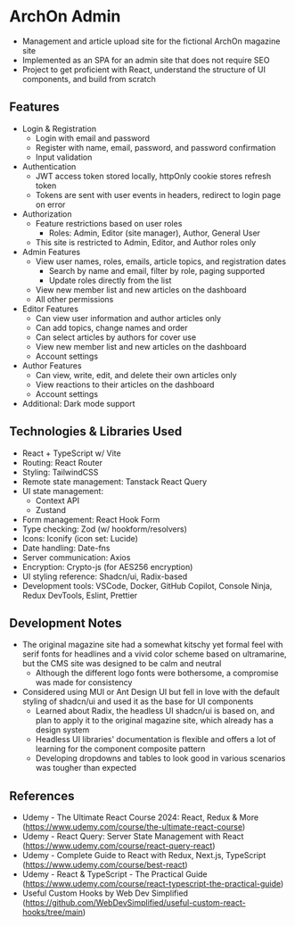 
# ArchOn Admin

- Management and article upload site for the fictional ArchOn magazine site
- Implemented as an SPA for an admin site that does not require SEO
- Project to get proficient with React, understand the structure of UI components, and build from scratch

## Features

- Login & Registration
  - Login with email and password
  - Register with name, email, password, and password confirmation
  - Input validation
- Authentication
  - JWT access token stored locally, httpOnly cookie stores refresh token
  - Tokens are sent with user events in headers, redirect to login page on error
- Authorization
  - Feature restrictions based on user roles
    - Roles: Admin, Editor (site manager), Author, General User
  - This site is restricted to Admin, Editor, and Author roles only
- Admin Features
  - View user names, roles, emails, article topics, and registration dates
    - Search by name and email, filter by role, paging supported
    - Update roles directly from the list
  - View new member list and new articles on the dashboard
  - All other permissions
- Editor Features
  - Can view user information and author articles only
  - Can add topics, change names and order
  - Can select articles by authors for cover use
  - View new member list and new articles on the dashboard
  - Account settings
- Author Features
  - Can view, write, edit, and delete their own articles only
  - View reactions to their articles on the dashboard
  - Account settings
- Additional: Dark mode support

## Technologies & Libraries Used

- React + TypeScript w/ Vite
- Routing: React Router
- Styling: TailwindCSS
- Remote state management: Tanstack React Query
- UI state management:
  - Context API
  - Zustand
- Form management: React Hook Form
- Type checking: Zod (w/ hookform/resolvers)
- Icons: Iconify (icon set: Lucide)
- Date handling: Date-fns
- Server communication: Axios
- Encryption: Crypto-js (for AES256 encryption)
- UI styling reference: Shadcn/ui, Radix-based
- Development tools: VSCode, Docker, GitHub Copilot, Console Ninja, Redux DevTools, Eslint, Prettier

## Development Notes

- The original magazine site had a somewhat kitschy yet formal feel with serif fonts for headlines and a vivid color scheme based on ultramarine, but the CMS site was designed to be calm and neutral
  - Although the different logo fonts were bothersome, a compromise was made for consistency
- Considered using MUI or Ant Design UI but fell in love with the default styling of shadcn/ui and used it as the base for UI components
  - Learned about Radix, the headless UI shadcn/ui is based on, and plan to apply it to the original magazine site, which already has a design system
  - Headless UI libraries' documentation is flexible and offers a lot of learning for the component composite pattern
  - Developing dropdowns and tables to look good in various scenarios was tougher than expected

## References

- Udemy - The Ultimate React Course 2024: React, Redux & More
  (https://www.udemy.com/course/the-ultimate-react-course)
- Udemy - React Query: Server State Management with React (https://www.udemy.com/course/react-query-react)
- Udemy - Complete Guide to React with Redux, Next.js, TypeScript (https://www.udemy.com/course/best-react)
- Udemy - React & TypeScript - The Practical Guide
  (https://www.udemy.com/course/react-typescript-the-practical-guide)
- Useful Custom Hooks by Web Dev Simplified (https://github.com/WebDevSimplified/useful-custom-react-hooks/tree/main)


